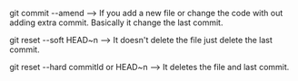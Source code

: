git commit --amend --> If you add a new file or change the code with out adding extra commit. Basically it change the last commit.

git reset --soft HEAD~n  --> It doesn't delete the file just delete the last commit.

git reset --hard commitId or HEAD~n --> It deletes the file and last commit.
